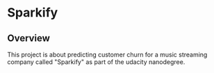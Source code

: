 # Sparkify

## Overview

This project is about predicting customer churn for a music streaming company called "Sparkify" as part of the udacity nanodegree.
